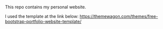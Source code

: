 This repo contains my personal website.

I used the template at the link below:
https://themewagon.com/themes/free-bootstrap-portfolio-website-template/
